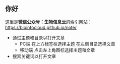 ## 你好

这里是**微信公众号：生物信息云**的索引网站： <https://bioinfocloud.github.io/note/>

- 通过主题和目录以打开文章
  - PC端 在上方标签栏选择主题 在左侧目录选择文章
  - 移动端 点击左上角图标选择主题和文章
- 搜索关键词以打开文章



